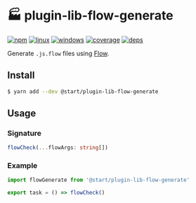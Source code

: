 # 🏭 plugin-lib-flow-generate

[![npm](https://img.shields.io/npm/v/@start/plugin-lib-flow-generate.svg?style=flat-square)](https://www.npmjs.com/package/@start/plugin-lib-flow-generate) [![linux](https://img.shields.io/travis/deepsweet/start/master.svg?label=linux&style=flat-square)](https://travis-ci.org/deepsweet/start) [![windows](https://img.shields.io/appveyor/ci/deepsweet/start/master.svg?label=windows&style=flat-square)](https://ci.appveyor.com/project/deepsweet/start) [![coverage](https://img.shields.io/codecov/c/github/deepsweet/start/master.svg?style=flat-square)](https://codecov.io/github/deepsweet/start) [![deps](https://david-dm.org/deepsweet/start.svg?path=packages/plugin-lib-flow-generate&style=flat-square)](https://david-dm.org/deepsweet/start?path=packages/plugin-lib-flow-generate)

Generate `.js.flow` files using [Flow](https://flow.org/).

## Install

```sh
$ yarn add --dev @start/plugin-lib-flow-generate
```

## Usage

### Signature

```ts
flowCheck(...flowArgs: string[])
```

### Example

```js
import flowGenerate from '@start/plugin-lib-flow-generate'

export task = () => flowCheck()
```
